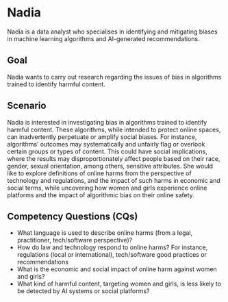 # Nadia

Nadia is a data analyst who specialises in identifying and mitigating biases in machine learning algorithms and AI-generated recommendations.


## Goal

Nadia wants to carry out research regarding the issues of bias in algorithms trained to identify harmful content.


## Scenario

Nadia is interested in investigating bias in algorithms trained to identify harmful content. These algorithms, while intended to protect online spaces, can inadvertently perpetuate or amplify social biases. For instance, algorithms’ outcomes may systematically and unfairly flag or overlook certain groups or types of content. This could have social implications, where the results may disproportionately affect people based on their race, gender, sexual orientation, among others, sensitive attributes. 
She would like to explore definitions of online harms from the perspective of technology and regulations, and the impact of such harms in economic and social terms, while uncovering how women and girls experience online platforms and the impact of algorithmic bias on their online safety.


## Competency Questions (CQs)

- What language is used to describe online harms (from a legal, practitioner, tech/software perspective)?
- How do law and technology respond to online harms? For instance, regulations (local or international), tech/software good practices or recommendations
- What is the economic and social impact of online harm against women and girls?
- What kind of harmful content, targeting women and girls, is less likely to be detected by AI systems or social platforms?
